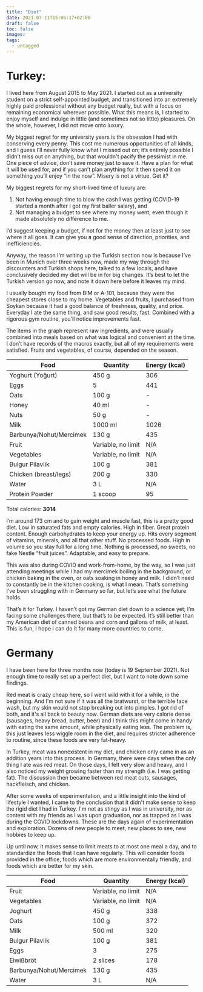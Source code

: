 ```yaml
---
title: "Diet"
date: 2021-07-11T15:06:17+02:00
draft: false
toc: false
images:
tags: 
  - untagged
---
```


# Turkey:
I lived here from August 2015 to May 2021. I started out as a university student on a strict self-appointed budget, and transitioned into an extremely highly paid professional without any budget really, but with a focus on remaining economical wherever possible. What this means is, I started to enjoy myself and indulge in little (and sometimes not so little) pleasures. On the whole, however, I did not move onto luxury.

My biggest regret for my university years is the obsession I had with conserving every penny. This cost me numerous opportunities of all kinds, and I guess I’ll never fully know what I missed out on; it’s entirely possible I didn’t miss out on anything, but that wouldn't pacify the pessimist in me. One piece of advice, don’t save money just to save it. Have a plan for what it will be used for, and if you can’t plan anything for it then spend it on something you’ll enjoy “in the now”. Misery is not a virtue. Get it?

My biggest regrets for my short-lived time of luxury are:
1. Not having enough time to blow the cash I was getting (COVID-19 started a month after I got my first baller salary), and
2. Not managing a budget to see where my money went, even though it made absolutely no difference to me.

I’d suggest keeping a budget, if not for the money then at least just to see where it all goes. It can give you a good sense of direction, priorities, and inefficiencies.

Anyway, the reason I’m writing up the Turkish section now is because I’ve been in Munich over three weeks now, made my way through the discounters and Turkish shops here, talked to a few locals, and have conclusively decided my diet will be in for big changes. It’s best to let the Turkish version go now, and note it down here before it leaves my mind.

I usually bought my food from BIM or A-101, because they were the cheapest stores close to my home. Vegetables and fruits, I purchased from Soykan because it had a good balance of freshness, quality, and price. Everyday I ate the same thing, and saw good results, fast. Combined with a rigorous gym routine, you’ll notice improvements fast.

The items in the graph represent raw ingredients, and were usually combined into meals based on what was logical and convenient at the time. I don’t have records of the macros exactly, but all of my requirements were satisfied. Fruits and vegetables, of course, depended on the season.

Food | Quantity | Energy (kcal)
------------ | ------------- | -------------
Yoghurt (Yoğurt) | 450 g | 306
Eggs | 5 | 441
Oats | 100 g | -
Honey | 40 ml | -
Nuts | 50 g | -
Milk | 1000 ml | 1026
Barbunya/Nohut/Mercimek | 130 g | 435
Fruit | Variable, no limit | N/A
Vegetables | Variable, no limit | N/A
Bulgur Pilavlik | 100 g | 381
Chicken (breast/legs) | 200 g | 330
Water | 3 L | N/A
Protein Powder | 1 scoop | 95


Total calories: **3014**

I’m around 173 cm and to gain weight and muscle fast, this is a pretty good diet. Low in saturated fats and empty calories. High in fiber. Great protein content. Enough carbohydrates to keep your energy up. Hits every segment of vitamins, minerals, and all that other stuff. No processed foods. High in volume so you stay full for a long time. Nothing is processed, no sweets, no fake Nestle “fruit juices”. Adaptable, and easy to prepare.

This was also during COVID and work-from-home, by the way, so I was just attending meetings while I had my mercimek boiling in the background, or chicken baking in the oven, or oats soaking in honey and milk. I didn’t need to constantly be in the kitchen cooking, is what I mean. That’s something I’ve been struggling with in Germany so far, but let’s see what the future holds.

That’s it for Turkey. I haven’t got my German diet down to a science yet; I’m facing some challenges there, but that’s to be expected. It’s still better than my American diet of canned beans and corn and gallons of milk, at least. This is fun, I hope I can do it for many more countries to come.

# Germany
I have been here for three months now (today is 19 September 2021). Not enough time to really set up a perfect diet, but I want to note down some findings.

Red meat is crazy cheap here, so I went wild with it for a while, in the beginning. And I'm not sure if it was all the bratwurst, or the terrible face wash, but my skin would not stop breaking out into pimples. I got rid of both, and it's all back to beauty now. German diets are very calorie dense (sausages, heavy bread, butter, beer) and I think this might come in handy with eating the same amount, while physically eating less. The problem is, this just leaves less wiggle room in the diet, and requires stricter adherence to routine, since these foods are very fat-heavy.

In Turkey, meat was nonexistent in my diet, and chicken only came in as an addition years into this process. In Germany, there were days when the only thing I ate was red meat. On those days, I felt very slow and heavy, and I also noticed my weight growing faster than my strength (i.e. I was getting fat). The discussion then became between red meat cuts, sausages, hackfleisch, and chicken.

After some weeks of experimentation, and a little insight into the kind of lifestyle I wanted, I came to the conclusion that it didn't make sense to keep the rigid diet I had in Turkey. I'm not as stingy as I was in university, nor as content with my friends as I was upon graduation, nor as trapped as I was during the COVID lockdowns. These are the days again of experimentation and exploration. Dozens of new people to meet, new places to see, new hobbies to keep up.

Up until now, it makes sense to limit meats to at most one meal a day, and to standardize the foods that I can have regularly. This will consider foods provided in the office, foods which are more environmentally friendly, and foods which are better for my skin.

Food | Quantity | Energy (kcal)
------------ | ------------- | -------------
Fruit | Variable, no limit | N/A
Vegetables | Variable, no limit | N/A
Joghurt | 450 g | 338
Oats | 100 g | 372
Milk | 500 ml | 320
Bulgur Pilavlik | 100 g | 381
Eggs | 3 | 275
Eiwißbröt | 2 slices | 178
Barbunya/Nohut/Mercimek | 130 g | 435
Water | 3 L | N/A